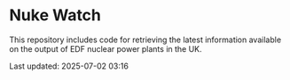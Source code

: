 # Nuke Watch

This repository includes code for retrieving the latest information available on the output of EDF nuclear power plants in the UK.

Last updated: 2025-07-02 03:16